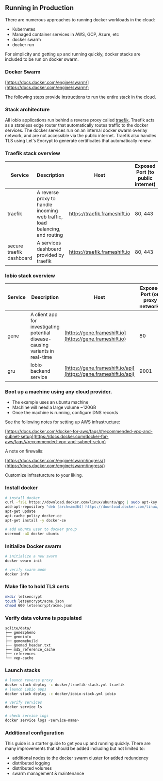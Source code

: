 ## Running in Production

There are numerous approaches to running docker workloads in the cloud:

- Kubernetes
- Managed container services in AWS, GCP, Azure, etc
- docker swarm
- docker run

For simplicity and getting up and running quickly, docker stacks are included to be run on docker swarm.

### Docker Swarm

[https://docs.docker.com/engine/swarm/](https://docs.docker.com/engine/swarm/)

The following steps provide instructions to run the entire stack in the cloud.

### Stack architecture

All iobio applications run behind a reverse proxy called [traefik](https://docs.traefik.io/). Traefik acts as a stateless edge router that automatically routes traffic to the docker services. The docker services run on an internal docker swarm overlay network, and are not accessible via the public internet. Traefik also handles TLS using Let's Encrypt to generate certificates that automatically renew.

### Traefik stack overview

| Service | Description | Host | Exposed Port (to public internet) |
|---------|-------------|----- | -------------|
| traefik | A reverse proxy to handle incoming web traffic, load balancing, and routing | https://traefik.frameshift.io | 80, 443 |
| secure traefik dashboard | A services dashboard provided by traefik | https://traefik.frameshift.io | 80, 443 |

### Iobio stack overview

| Service | Description | Host | Exposed Port (on proxy network) |
|---------|-------------|----- | -------------|
| gene | A client app for investigating potential disease-causing variants in real-time | [https://gene.frameshift.io](https://gene.frameshift.io) | 80 |
| gru | Iobio backend service | [https://gene.frameshift.io/api](https://gene.frameshift.io/api) | 9001 |

### Boot up a machine using any cloud provider.

- The example uses an ubuntu machine
- Machine will need a large volume ~120GB
- Once the machine is running, configure DNS records

See the following notes for setting up AWS infrastructure:

[https://docs.docker.com/docker-for-aws/faqs/#recommended-vpc-and-subnet-setup](https://docs.docker.com/docker-for-aws/faqs/#recommended-vpc-and-subnet-setup)

A note on firewalls:

[https://docs.docker.com/engine/swarm/ingress/](https://docs.docker.com/engine/swarm/ingress/)

Customize infrasturcture to your liking.

### Install docker

```bash
# install docker
curl -fsSL https://download.docker.com/linux/ubuntu/gpg | sudo apt-key add -
add-apt-repository "deb [arch=amd64] https://download.docker.com/linux/ubuntu $(lsb_release -cs) stable"
apt-get update
apt-cache policy docker-ce
apt-get install -y docker-ce

# add ubuntu user to docker group
usermod -aG docker ubuntu
```

### Initialize Docker swarm

```bash
# initialize a new swarm
docker swarm init

# verify swarm mode
docker info
```

### Make file to hold TLS certs

```bash
mkdir letsencrypt
touch letsencrypt/acme.json
chmod 600 letsencrypt/acme.json
```

### Verify data volume is populated

```
sqlite/data/
├── gene2pheno
├── geneinfo
├── genomebuild
├── gnomad_header.txt
├── md5_reference_cache
├── references
└── vep-cache
```

### Launch stacks

```bash
# launch reverse proxy
docker stack deploy -c docker/traefik-stack.yml traefik
# launch iobio apps
docker stack deploy -c docker/iobio-stack.yml iobio

# verify services
docker service ls

# check service logs
docker service logs <service-name>
```

### Additional configuration

This guide is a starter guide to get you up and running quickly. There are many improvements that should be added including but not limited to:

- additional nodes to the docker swarm cluster for added redundency
- distributed logging
- distributed volumes
- swarm management & maintenance
